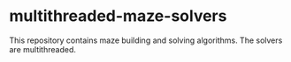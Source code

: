 # multithreaded-maze-solvers
This repository contains maze building and solving algorithms. The solvers are multithreaded.
